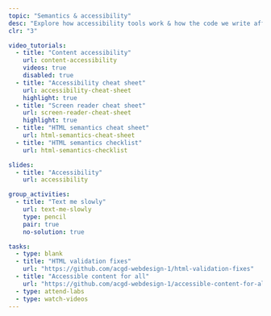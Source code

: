 ```yaml
---
topic: "Semantics & accessibility"
desc: "Explore how accessibility tools work & how the code we write affects people’s understanding of our website."
clr: "3"

video_tutorials:
  - title: "Content accessibility"
    url: content-accessibility
    videos: true
    disabled: true
  - title: "Accessibility cheat sheet"
    url: accessibility-cheat-sheet
    highlight: true
  - title: "Screen reader cheat sheet"
    url: screen-reader-cheat-sheet
    highlight: true
  - title: "HTML semantics cheat sheet"
    url: html-semantics-cheat-sheet
  - title: "HTML semantics checklist"
    url: html-semantics-checklist

slides:
  - title: "Accessibility"
    url: accessibility

group_activities:
  - title: "Text me slowly"
    url: text-me-slowly
    type: pencil
    pair: true
    no-solution: true

tasks:
  - type: blank
  - title: "HTML validation fixes"
    url: "https://github.com/acgd-webdesign-1/html-validation-fixes"
  - title: "Accessible content for all"
    url: "https://github.com/acgd-webdesign-1/accessible-content-for-all"
  - type: attend-labs
  - type: watch-videos
---
```

